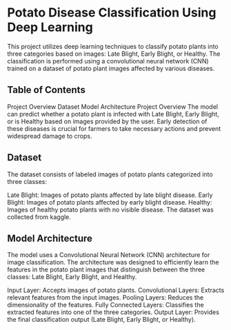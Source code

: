 # **Potato Disease Classification Using Deep Learning**
This project utilizes deep learning techniques to classify potato plants into three categories based on images: Late Blight, Early Blight, or Healthy. The classification is performed using a convolutional neural network (CNN) trained on a dataset of potato plant images affected by various diseases.

## Table of Contents
Project Overview
Dataset
Model Architecture
Project Overview
The model can predict whether a potato plant is infected with Late Blight, Early Blight, or is Healthy based on images provided by the user. Early detection of these diseases is crucial for farmers to take necessary actions and prevent widespread damage to crops.

## Dataset 
The dataset consists of labeled images of potato plants categorized into three classes:

Late Blight: Images of potato plants affected by late blight disease.
Early Blight: Images of potato plants affected by early blight disease.
Healthy: Images of healthy potato plants with no visible disease.
The dataset was collected from kaggle.

## Model Architecture
The model uses a Convolutional Neural Network (CNN) architecture for image classification. The architecture was designed to efficiently learn the features in the potato plant images that distinguish between the three classes: Late Blight, Early Blight, and Healthy.

Input Layer: Accepts images of potato plants.
Convolutional Layers: Extracts relevant features from the input images.
Pooling Layers: Reduces the dimensionality of the features.
Fully Connected Layers: Classifies the extracted features into one of the three categories.
Output Layer: Provides the final classification output (Late Blight, Early Blight, or Healthy).
